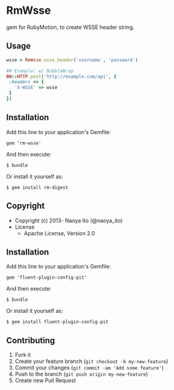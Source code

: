 # RmWsse

gem for RubyMotion, to create WSSE header string.

## Usage

```ruby
wsse = RmWsse.wsse_header('username', 'password')

## Example: w/ BubbleWrap
BW::HTTP.post('http://example.com/api', {
 :headers => {
   'X-WSSE' => wsse
 }
})
```

## Installation

Add this line to your application's Gemfile:

    gem 'rm-wsse'

And then execute:

    $ bundle

Or install it yourself as:

    $ gem install rm-digest

## Copyright

* Copyright (c) 2013- Naoya Ito (@naoya_ito)
* License
  * Apache License, Version 2.0

## Installation

Add this line to your application's Gemfile:

    gem 'fluent-plugin-config-pit'

And then execute:

    $ bundle

Or install it yourself as:

    $ gem install fluent-plugin-config-pit

## Contributing

1. Fork it
2. Create your feature branch (`git checkout -b my-new-feature`)
3. Commit your changes (`git commit -am 'Add some feature'`)
4. Push to the branch (`git push origin my-new-feature`)
5. Create new Pull Request
